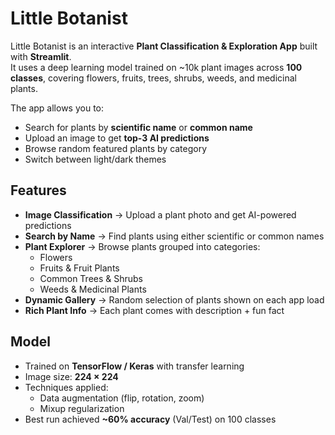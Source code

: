 # Little Botanist

Little Botanist is an interactive **Plant Classification & Exploration App** built with **Streamlit**.  
It uses a deep learning model trained on ~10k plant images across **100 classes**, covering flowers, fruits, trees, shrubs, weeds, and medicinal plants.  

The app allows you to:
- Search for plants by **scientific name** or **common name**  
- Upload an image to get **top-3 AI predictions**  
- Browse random featured plants by category  
- Switch between light/dark themes  


## Features
- **Image Classification** → Upload a plant photo and get AI-powered predictions  
- **Search by Name** → Find plants using either scientific or common names  
- **Plant Explorer** → Browse plants grouped into categories:  
  - Flowers 
  - Fruits & Fruit Plants
  - Common Trees & Shrubs
  - Weeds & Medicinal Plants
- **Dynamic Gallery** → Random selection of plants shown on each app load  
- **Rich Plant Info** → Each plant comes with description + fun fact  


## Model
- Trained on **TensorFlow / Keras** with transfer learning  
- Image size: **224 × 224**  
- Techniques applied:  
  - Data augmentation (flip, rotation, zoom)  
  - Mixup regularization  
- Best run achieved **~60% accuracy** (Val/Test) on 100 classes  
